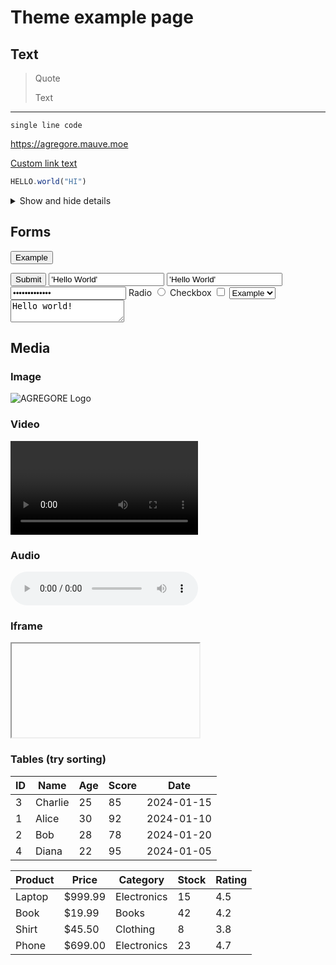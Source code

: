# Theme example page

## Text

> Quote
> 
> Text

---

`single line code`

https://agregore.mauve.moe

[Custom link text](https://agregore.mauve.moe)

```javascript
HELLO.world("HI")
```

<details>
<summary>Show and hide details</summary>
Example content hidden in some details.
</details>

## Forms

<button>Example</button>

<input type="submit">

<input value="'Hello World'">
<input type="text" value="'Hello World'">
<input type="password" value="'Hello World'">

<label>
	Radio
	<input type="radio">
</label>
<label>
	Checkbox
	<input type="checkbox">
</label>
<select>
	<option selected>Example</option>
	<option>mple</option>
	<option>Exa</option>
</select>

<textarea>Hello world!</textarea>

## Media

### Image

![AGREGORE Logo](agregore://icon.svg)

### Video

<video controls></video>

### Audio

<audio controls></audio>

### Iframe

<iframe src="agregore://welcome"></iframe>

### Tables (try sorting)

| ID | Name | Age | Score | Date |
|----|------|-----|-------|------|
| 3 | Charlie | 25 | 85 | 2024-01-15 |
| 1 | Alice | 30 | 92 | 2024-01-10 |
| 2 | Bob | 28 | 78 | 2024-01-20 |
| 4 | Diana | 22 | 95 | 2024-01-05 |

| Product | Price | Category | Stock | Rating |
|---------|-------|----------|-------|--------|
| Laptop | $999.99 | Electronics | 15 | 4.5 |
| Book | $19.99 | Books | 42 | 4.2 |
| Shirt | $45.50 | Clothing | 8 | 3.8 |
| Phone | $699.00 | Electronics | 23 | 4.7 |
